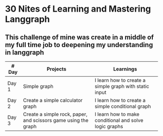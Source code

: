 # 30 Nites of Learning and Mastering Langgraph
## This challenge of mine was create in a middle of my full time job to deepening my understanding in langgraph

| # Day        |  Projects                        | Learnings |
|--------------|----------------------------------|-----------|
| Day 1 | Simple graph        | I learn how to create a simple graph with static input |
| Day 2 | Create a simple calculator graph | I learn how to create a simple conditional graph |
| Day 3 | Create a simple rock, paper, and scissors game using the graph | I learn how to make conditional and solve logic graphs |
